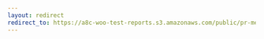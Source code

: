 ```yaml
---
layout: redirect
redirect_to: https://a8c-woo-test-reports.s3.amazonaws.com/public/pr-merge/39142/e2e/index.html
---
```

